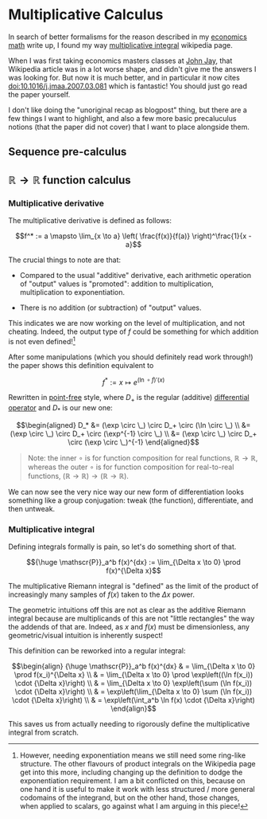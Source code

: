 # Multiplicative Calculus

In search of better formalisms for the reason described in my [economics math](../economics-math.md) write up,
I found my way [multiplicative integral](https://en.wikipedia.org/wiki/Product_integral) wikipedia page.

When I was first taking economics masters classes at [John Jay](https://johnjayeconomics.org/), that Wikipedia article was  in a lot worse shape, and didn't give me the answers I was looking for.
But now it is much better, and in particular it now cites <doi:10.1016/j.jmaa.2007.03.081> which is fantastic!
You should just go read the paper yourself.

I don't like doing the "unoriginal recap as blogpost" thing, but there are a few things I want to highlight,
and also a few more basic precaluculus notions (that the paper did not cover) that I want to place alongside them.

## Sequence pre-calculus

## $\mathbb{R} \to \mathbb{R}$ function calculus

### Multiplicative derivative

The multiplicative derivative is defined as follows:

```math
f^* := a \mapsto \lim_{x \to a} \left( \frac{f(x)}{f(a)} \right)^\frac{1}{x -a}
```

The crucial things to note are that:

- Compared to the usual "additive" derivative, each arithmetic operation of "output" values is "promoted":
  addition to multiplication, multiplication to exponentiation.

- There is no addition (or subtraction) of "output" values.

This indicates we are now working on the level of multiplication, and not cheating.
Indeed, the output type of $f$ could be something for which addition is not even defined![^ring-like]

[^ring-like]:  However, needing exponentiation means we still need some ring-like structure.
The other flavours of product integrals on the Wikipedia page get into this more, including changing up the definition to dodge the exponentiation requirement.
I am a bit conflicted on this, because on one hand it is useful to make it work with less structured / more general codomains of the integrand, but on the other hand, those changes, when applied to scalars, go against what I am arguing in this piece!

After some manipulations (which you should definitely read work through!) the paper shows this definition equivalent to

```math
f^* := x \mapsto e^{(\ln \circ f)'(x)}
```

Rewritten in [point-free](https://wiki.haskell.org/Pointfree) style, where $D_+$ is the regular (additive) [differential operator](https://en.wikipedia.org/wiki/Differential_operator) and $D_*$ is our new one:

```math
\begin{aligned}
D_* &= (\exp \circ \_) \circ D_+ \circ (\ln \circ \_) \\
    &= (\exp \circ \_) \circ D_+ \circ (\exp^{-1} \circ \_) \\
    &= (\exp \circ \_) \circ D_+ \circ (\exp \circ \_)^{-1}
\end{aligned}
```

> Note: the inner $\circ$ is for function composition for real functions, $\mathbb{R} \to \mathbb{R}$, whereas the outer $\circ$ is for function composition for real-to-real functions, $(\mathbb{R} \to \mathbb{R}) \to (\mathbb{R} \to \mathbb{R})$.

We can now see the very nice way our new form of differentiation looks something like a group conjugation: tweak (the function), differentiate, and then untweak.

### Multiplicative integral

Defining integrals formally is pain, so let's do something short of that.

```math
{\huge \mathscr{P}}_a^b f(x)^{dx} := \lim_{\Delta x \to 0} \prod f(x)^{\Delta x}
```

The multiplicative Riemann integral is "defined" as the limit of the product of increasingly many samples of $f(x)$ taken to the $\Delta x$ power.

The geometric intuitions off this are not as clear as the additive Riemann integral because are multiplicands of this are not "little rectangles" the way the addends of that are.
Indeed, as $x$ and $f(x)$ must be dimensionless, any geometric/visual intuition is inherently suspect!

This definition can be reworked into a regular integral:

```math
\begin{align}
{\huge \mathscr{P}}_a^b f(x)^{dx}
& = \lim_{\Delta x \to 0} \prod f(x_i)^{\Delta x} \\
& = \lim_{\Delta x \to 0} \prod \exp\left((\ln f(x_i)) \cdot {\Delta x}\right) \\
& = \lim_{\Delta x \to 0} \exp\left(\sum (\ln f(x_i)) \cdot {\Delta x}\right) \\
& = \exp\left(\lim_{\Delta x \to 0} \sum (\ln f(x_i)) \cdot {\Delta x}\right) \\
& = \exp\left(\int_a^b \ln f(x) \cdot {\Delta x}\right)
\end{align}
```

This saves us from actually needing to rigorously define the multiplicative integral from scratch.
